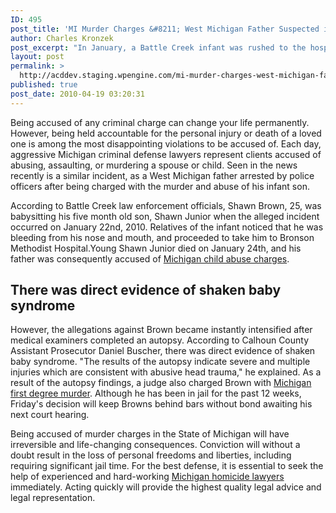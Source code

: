 ```yaml
---
ID: 495
post_title: 'MI Murder Charges &#8211; West Michigan Father Suspected in Death of Infant Son'
author: Charles Kronzek
post_excerpt: "In January, a Battle Creek infant was rushed to the hospital after relatives noticed he was bleeding out of his nose and mouth. An autopsy revealed that the young boy died from multiple head traumas allegedly sustained while his faterh was babysitting him. As a result, the infant's father is being charged with child abuse and murder for his death. "
layout: post
permalink: >
  http://acddev.staging.wpengine.com/mi-murder-charges-west-michigan-father-suspected-in-death-of-infant-son.html
published: true
post_date: 2010-04-19 03:20:31
---
```

Being accused of any criminal charge can change your life permanently. However, being held accountable for the personal injury or death of a loved one is among the most disappointing violations to be accused of. Each day, aggressive Michigan criminal defense lawyers represent clients accused of abusing, assaulting, or murdering a spouse or child. Seen in the news recently is a similar incident, as a West Michigan father arrested by police officers after being charged with the murder and abuse of his infant son.

According to Battle Creek law enforcement officials, Shawn Brown, 25, was babysitting his five month old son, Shawn Junior when the alleged incident occurred on January 22nd, 2010. Relatives of the infant noticed that he was bleeding from his nose and mouth, and proceeded to take him to Bronson Methodist Hospital.Young Shawn Junior died on January 24th, and his father was consequently accused of <a href="http://www.childprotectiveservicesdefense.com/" target="_blank">Michigan child abuse charges</a>.


<h2>There was direct evidence of shaken baby syndrome</h2>

However, the allegations against Brown became instantly intensified after medical examiners completed an autopsy. According to Calhoun County Assistant Prosecutor Daniel Buscher, there was direct evidence of shaken baby syndrome. "The results of the autopsy indicate severe and multiple injuries which are consistent with abusive head trauma," he explained. As a result of the autopsy findings, a judge also charged Brown with <a href="http://acddev.staging.wpengine.com/homicide.html" target="_blank">Michigan first degree murder</a>. Although he has been in jail for the past 12 weeks, Friday's decision will keep Browns behind bars without bond awaiting his next court hearing.

Being accused of murder charges in the State of Michigan will have irreversible and life-changing consequences. Conviction will without a doubt result in the loss of personal freedoms and liberties, including requiring significant jail time. For the best defense, it is essential to seek the help of experienced and hard-working <a href="http://acddev.staging.wpengine.com/" target="_blank">Michigan homicide lawyers</a> immediately. Acting quickly will provide the highest quality legal advice and legal representation.